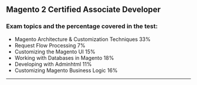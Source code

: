 ## Magento 2 Certified Associate Developer


### Exam topics and the percentage covered in the test:
- Magento Architecture & Customization Techniques 33%
- Request Flow Processing 7%
- Customizing the Magento UI 15%
- Working with Databases in Magento 18%
- Developing with Adminhtml 11%
- Customizing Magento Business Logic 16%
***
